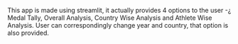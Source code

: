 This app is made using streamlit, it actually provides 4 options to the user -¿ Medal Tally, Overall Analysis, Country
Wise Analysis and Athlete Wise Analysis. User can correspondingly change year and country, that option is also provided.
